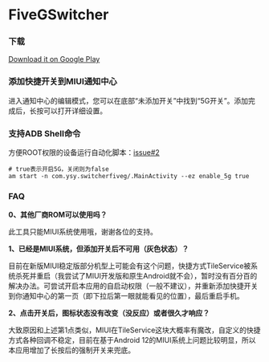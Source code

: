 # FiveGSwitcher

### 下载

[Download it on Google Play](https://play.google.com/store/apps/details?id=com.ysy.switcherfiveg)

### 添加快捷开关到MIUI通知中心

进入通知中心的编辑模式，您可以在底部“未添加开关”中找到“5G开关”。添加完成后，长按可以打开详细设置。

### 支持ADB Shell命令

方便ROOT权限的设备运行自动化脚本：[issue#2](https://github.com/ysy950803/FiveGSwitcher/issues/2)

```shell
# true表示开启5G，关闭则为false
am start -n com.ysy.switcherfiveg/.MainActivity --ez enable_5g true
```

### FAQ

**0、其他厂商ROM可以使用吗？**

此工具只能MIUI系统使用哦，谢谢各位的支持。

**1、已经是MIUI系统，但添加开关后不可用（灰色状态）？**

目前在新版MIUI稳定版部分机型上可能会有这个问题，快捷方式TileService被系统杀死并重启（我尝试了MIUI开发版和原生Android就不会），暂时没有百分百的解决办法。可尝试开启本应用的自启动权限（一般不建议），并重新添加快捷开关到你通知中心的第一页（即下拉后第一眼就能看见的位置），最后重启手机。

**2、点击开关后，图标状态没有改变（没反应）或者很久才响应？**

大致原因和上述第1点类似，MIUI在TileService这块大概率有魔改，自定义的快捷方式各种回调不稳定，目前在基于Android 12的MIUI系统上问题比较明显，所以本应用增加了长按后的强制开关来兜底。
